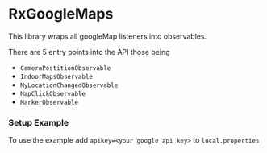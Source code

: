 # RxGoogleMaps

This library wraps all googleMap listeners into observables.

There are 5 entry points into the API those being

- `CameraPostitionObservable`
- `IndoorMapsObservable`
- `MyLocationChangedObservable`
- `MapClickObservable`
- `MarkerObservable`


### Setup Example

To use the example add `apikey=<your google api key>` to `local.properties` 
